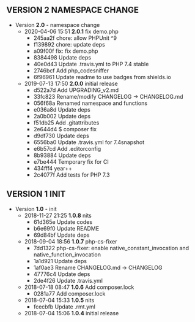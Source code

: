 
## VERSION 2  NAMESPACE CHANGE

 * Version **2.0** - namespace change
   * 2020-04-06 15:51  **2.0.1**  fix demo.php
      * 245aa2f chore: allow PHPUnit ^9
      * f139892 chore: update deps
      * a09f00f fix: fix demo.php
      * 8384498 Update deps
      * 40e0d43 Update .travis.yml to PHP 7.4 stable
      * 2746bcf Add php_codesniffer
      * 6f96961 Update readme to use badges from shields.io
   * 2019-07-13 17:50  **2.0.0**  initial release
      * d522a7d Add UPGRADING_v2.md
      * 33fc823 Rename/modify CHANGELOG -> CHANGELOG.md
      * 056f68a Renamed namespace and functions
      * e036a8d Update deps
      * 2a0b002 Update deps
      * f51db25 Add .gitattributes
      * 2e644d4 $ composer fix
      * d9df730 Update deps
      * 6556ba0 Update .travis.yml for 7.4snapshot
      * e6b57cd Add .editorconfig
      * 8b93884 Update deps
      * e7be444 Temporary fix for CI
      * 434fff4 year++
      * 2c4077f Add tests for PHP 7.3

## VERSION 1  INIT

 * Version **1.0** - init
   * 2018-11-27 21:25  **1.0.8**  nits
      * 61d365e Update codes
      * b6e69f0 Update README
      * 69d84bf Update deps
   * 2018-09-04 18:56  **1.0.7**  php-cs-fixer
      * 7dd1322 php-cs-fixer: enable native_constant_invocation and native_function_invocation
      * 1a1d921 Update deps
      * 1af0ae3 Rename CHANGELOG.md -> CHANGELOG
      * 47776c4 Update deps
      * 2de4f26 Update .travis.yml
   * 2018-07-18 08:47  **1.0.6**  Add composer.lock
      * 0281a77 Add composer.lock
   * 2018-07-04 15:33  **1.0.5**  nits
      * fcecbfb Update .rmt.yml
   * 2018-07-04 15:06  **1.0.4**  initial release